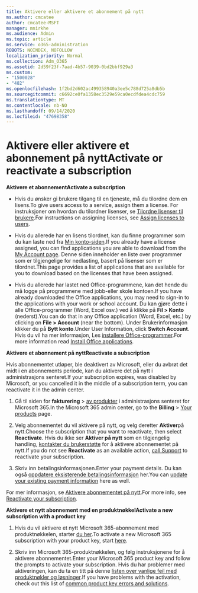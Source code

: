 ```yaml
---
title: Aktivere eller aktivere et abonnement på nytt
ms.author: cmcatee
author: cmcatee-MSFT
manager: mnirkhe
ms.audience: Admin
ms.topic: article
ms.service: o365-administration
ROBOTS: NOINDEX, NOFOLLOW
localization_priority: Normal
ms.collection: Adm_O365
ms.assetid: 2d59f23f-7aad-4b57-9039-0bd2bbf929a3
ms.custom:
- "1500028"
- "482"
ms.openlocfilehash: 1f2bd2d602ac499358940a3ee5c788d725a8db5b
ms.sourcegitcommit: c6692ce0fa1358ec3529e59ca0ecdfdea4cdc759
ms.translationtype: MT
ms.contentlocale: nb-NO
ms.lasthandoff: 09/14/2020
ms.locfileid: "47698358"
---
```

# <a name="activate-or-reactivate-a-subscription"></a><span data-ttu-id="d797b-102">Aktivere eller aktivere et abonnement på nytt</span><span class="sxs-lookup"><span data-stu-id="d797b-102">Activate or reactivate a subscription</span></span>

<span data-ttu-id="d797b-103">**Aktivere et abonnement**</span><span class="sxs-lookup"><span data-stu-id="d797b-103">**Activate a subscription**</span></span>

- <span data-ttu-id="d797b-104">Hvis du ønsker gi brukere tilgang til en tjeneste, må du tilordne dem en lisens.</span><span class="sxs-lookup"><span data-stu-id="d797b-104">To give users access to a service, assign them a license.</span></span> <span data-ttu-id="d797b-105">For instruksjoner om hvordan du tilordner lisenser, se [Tilordne lisenser til brukere](https://docs.microsoft.com/microsoft-365/admin/manage/assign-licenses-to-users).</span><span class="sxs-lookup"><span data-stu-id="d797b-105">For instructions on assigning licenses, see [Assign licenses to users](https://docs.microsoft.com/microsoft-365/admin/manage/assign-licenses-to-users).</span></span>

- <span data-ttu-id="d797b-106">Hvis du allerede har en lisens tilordnet, kan du finne programmer som du kan laste ned fra [Min konto-siden](https://portal.office.com/account/#installs).</span><span class="sxs-lookup"><span data-stu-id="d797b-106">If you already have a license assigned, you can find applications you are able to download from the [My Account page](https://portal.office.com/account/#installs).</span></span> <span data-ttu-id="d797b-107">Denne siden inneholder en liste over programmer som er tilgjengelige for nedlasting, basert på lisenser som er tilordnet.</span><span class="sxs-lookup"><span data-stu-id="d797b-107">This page provides a list of applications that are available for you to download based on the licenses that have been assigned.</span></span>

- <span data-ttu-id="d797b-108">Hvis du allerede har lastet ned Office-programmene, kan det hende du må logge på programmene med jobb-eller skole kontoen.</span><span class="sxs-lookup"><span data-stu-id="d797b-108">If you have already downloaded the Office applications, you may need to sign-in to the applications with your work or school account.</span></span> <span data-ttu-id="d797b-109">Du kan gjøre dette i alle Office-programmer (Word, Excel osv.) ved å klikke på **Fil > Konto** (nederst).</span><span class="sxs-lookup"><span data-stu-id="d797b-109">You can do that in any Office application (Word, Excel, etc.) by clicking on **File > Account** (near the bottom).</span></span> <span data-ttu-id="d797b-110">Under Brukerinformasjon klikker du på **Bytt konto**.</span><span class="sxs-lookup"><span data-stu-id="d797b-110">Under User Information, click **Switch Account**.</span></span> <span data-ttu-id="d797b-111">Hvis du vil ha mer informasjon, Les [installere Office-programmer](https://docs.microsoft.com/microsoft-365/admin/setup/install-applications).</span><span class="sxs-lookup"><span data-stu-id="d797b-111">For more information read [Install Office applications](https://docs.microsoft.com/microsoft-365/admin/setup/install-applications).</span></span>

<span data-ttu-id="d797b-112">**Aktivere et abonnement på nytt**</span><span class="sxs-lookup"><span data-stu-id="d797b-112">**Reactivate a subscription**</span></span>

<span data-ttu-id="d797b-113">Hvis abonnementet utløper, ble deaktivert av Microsoft, eller du avbrøt det midt i en abonnements periode, kan du aktivere det på nytt i administrasjons senteret.</span><span class="sxs-lookup"><span data-stu-id="d797b-113">If your subscription expires, was disabled by Microsoft, or you cancelled it in the middle of a subscription term, you can reactivate it in the admin center.</span></span>
  
1. <span data-ttu-id="d797b-114">Gå til siden for **fakturering**  >  [av produkter](https://go.microsoft.com/fwlink/p/?linkid=842054) i administrasjons senteret for Microsoft 365.</span><span class="sxs-lookup"><span data-stu-id="d797b-114">In the Microsoft 365 admin center, go to the **Billing** > [Your products](https://go.microsoft.com/fwlink/p/?linkid=842054) page.</span></span>

2. <span data-ttu-id="d797b-115">Velg abonnementet du vil aktivere på nytt, og velg deretter **Aktiver**på nytt.</span><span class="sxs-lookup"><span data-stu-id="d797b-115">Choose the subscription that you want to reactivate, then select **Reactivate**.</span></span> <span data-ttu-id="d797b-116">Hvis du ikke ser **Aktiver på nytt** som en tilgjengelig handling, [kontakter du brukerstøtte](https://docs.microsoft.com/microsoft-365/admin/contact-support-for-business-products) for å aktivere abonnementet på nytt.</span><span class="sxs-lookup"><span data-stu-id="d797b-116">If you do not see **Reactivate** as an available action, [call Support](https://docs.microsoft.com/microsoft-365/admin/contact-support-for-business-products) to reactivate your subscription.</span></span>

3. <span data-ttu-id="d797b-117">Skriv inn betalingsinformasjonen.</span><span class="sxs-lookup"><span data-stu-id="d797b-117">Enter your payment details.</span></span> <span data-ttu-id="d797b-118">Du kan også [oppdatere eksisterende betalingsinformasjon](https://docs.microsoft.com/microsoft-365/commerce/billing-and-payments/manage-payment-methods) her.</span><span class="sxs-lookup"><span data-stu-id="d797b-118">You can [update your existing payment information](https://docs.microsoft.com/microsoft-365/commerce/billing-and-payments/manage-payment-methods) here as well.</span></span>

<span data-ttu-id="d797b-119">For mer informasjon, se [Aktivere abonnementet på nytt](https://docs.microsoft.com/microsoft-365/commerce/subscriptions/reactivate-your-subscription).</span><span class="sxs-lookup"><span data-stu-id="d797b-119">For more info, see [Reactivate your subscription](https://docs.microsoft.com/microsoft-365/commerce/subscriptions/reactivate-your-subscription).</span></span>

<span data-ttu-id="d797b-120">**Aktivere et nytt abonnement med en produktnøkkel**</span><span class="sxs-lookup"><span data-stu-id="d797b-120">**Activate a new subscription with a product key**</span></span>

1. <span data-ttu-id="d797b-121">Hvis du vil aktivere et nytt Microsoft 365-abonnement med produktnøkkelen, starter [du her](https://support.office.com/article/where-to-enter-your-office-product-key-0a82e5ae-739e-4b92-a6f4-2ec780c185db).</span><span class="sxs-lookup"><span data-stu-id="d797b-121">To activate a new Microsoft 365 subscription with your product key, start [here](https://support.office.com/article/where-to-enter-your-office-product-key-0a82e5ae-739e-4b92-a6f4-2ec780c185db).</span></span>

2. <span data-ttu-id="d797b-122">Skriv inn Microsoft 365-produktnøkkelen, og følg instruksjonene for å aktivere abonnementet.</span><span class="sxs-lookup"><span data-stu-id="d797b-122">Enter your Microsoft 365 product key and follow the prompts to activate your subscription.</span></span> <span data-ttu-id="d797b-123">Hvis du har problemer med aktiveringen, kan du ta en titt på denne [listen over vanlige feil med produktnøkler og løsninger](https://docs.microsoft.com/microsoft-365/commerce/product-key-errors-and-solutions).</span><span class="sxs-lookup"><span data-stu-id="d797b-123">If you have problems with the activation, check out this list of [common product key errors and solutions](https://docs.microsoft.com/microsoft-365/commerce/product-key-errors-and-solutions).</span></span>
